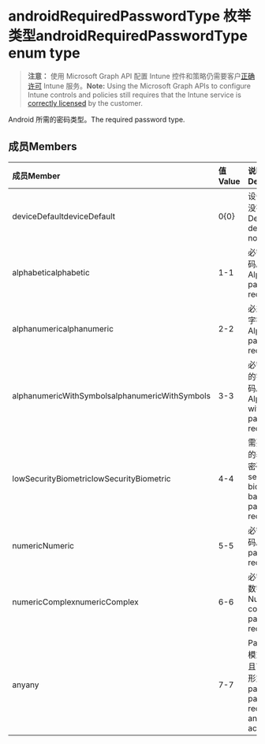 # <a name="androidrequiredpasswordtype-enum-type"></a><span data-ttu-id="c9e24-101">androidRequiredPasswordType 枚举类型</span><span class="sxs-lookup"><span data-stu-id="c9e24-101">androidRequiredPasswordType enum type</span></span>

> <span data-ttu-id="c9e24-102">**注意：** 使用 Microsoft Graph API 配置 Intune 控件和策略仍需要客户[正确许可](https://go.microsoft.com/fwlink/?linkid=839381) Intune 服务。</span><span class="sxs-lookup"><span data-stu-id="c9e24-102">**Note:** Using the Microsoft Graph APIs to configure Intune controls and policies still requires that the Intune service is [correctly licensed](https://go.microsoft.com/fwlink/?linkid=839381) by the customer.</span></span>

<span data-ttu-id="c9e24-103">Android 所需的密码类型。</span><span class="sxs-lookup"><span data-stu-id="c9e24-103">The required password type.</span></span>
## <a name="members"></a><span data-ttu-id="c9e24-104">成员</span><span class="sxs-lookup"><span data-stu-id="c9e24-104">Members</span></span>
|<span data-ttu-id="c9e24-105">成员</span><span class="sxs-lookup"><span data-stu-id="c9e24-105">Member</span></span>|<span data-ttu-id="c9e24-106">值</span><span class="sxs-lookup"><span data-stu-id="c9e24-106">Value</span></span>|<span data-ttu-id="c9e24-107">说明</span><span class="sxs-lookup"><span data-stu-id="c9e24-107">Description</span></span>|
|:---|:---|:---|
|<span data-ttu-id="c9e24-108">deviceDefault</span><span class="sxs-lookup"><span data-stu-id="c9e24-108">deviceDefault</span></span>|<span data-ttu-id="c9e24-109">0</span><span class="sxs-lookup"><span data-stu-id="c9e24-109">{0}</span></span>|<span data-ttu-id="c9e24-110">设备默认值，没有用途。</span><span class="sxs-lookup"><span data-stu-id="c9e24-110">Device default value, no intent.</span></span>|
|<span data-ttu-id="c9e24-111">alphabetic</span><span class="sxs-lookup"><span data-stu-id="c9e24-111">alphabetic</span></span>|<span data-ttu-id="c9e24-112">1</span><span class="sxs-lookup"><span data-stu-id="c9e24-112">-1</span></span>|<span data-ttu-id="c9e24-113">必需是字母密码。</span><span class="sxs-lookup"><span data-stu-id="c9e24-113">Alphabetic password required.</span></span>|
|<span data-ttu-id="c9e24-114">alphanumeric</span><span class="sxs-lookup"><span data-stu-id="c9e24-114">alphanumeric</span></span>|<span data-ttu-id="c9e24-115">2</span><span class="sxs-lookup"><span data-stu-id="c9e24-115">-2</span></span>|<span data-ttu-id="c9e24-116">必须是字母数字密码。</span><span class="sxs-lookup"><span data-stu-id="c9e24-116">Alphanumeric password required</span></span>|
|<span data-ttu-id="c9e24-117">alphanumericWithSymbols</span><span class="sxs-lookup"><span data-stu-id="c9e24-117">alphanumericWithSymbols</span></span>|<span data-ttu-id="c9e24-118">3</span><span class="sxs-lookup"><span data-stu-id="c9e24-118">-3</span></span>|<span data-ttu-id="c9e24-119">必需是带符号的字母数字密码。</span><span class="sxs-lookup"><span data-stu-id="c9e24-119">Alphanumeric with symbols password required.</span></span>|
|<span data-ttu-id="c9e24-120">lowSecurityBiometric</span><span class="sxs-lookup"><span data-stu-id="c9e24-120">lowSecurityBiometric</span></span>|<span data-ttu-id="c9e24-121">4</span><span class="sxs-lookup"><span data-stu-id="c9e24-121">-4</span></span>|<span data-ttu-id="c9e24-122"> 需要低安全性的基于生物的密码。</span><span class="sxs-lookup"><span data-stu-id="c9e24-122">Low security biometrics based password required.</span></span>|
|<span data-ttu-id="c9e24-123">numeric</span><span class="sxs-lookup"><span data-stu-id="c9e24-123">Numeric</span></span>|<span data-ttu-id="c9e24-124">5</span><span class="sxs-lookup"><span data-stu-id="c9e24-124">-5</span></span>|<span data-ttu-id="c9e24-125">必需数字密码。</span><span class="sxs-lookup"><span data-stu-id="c9e24-125">Numeric password required.</span></span>|
|<span data-ttu-id="c9e24-126">numericComplex</span><span class="sxs-lookup"><span data-stu-id="c9e24-126">numericComplex</span></span>|<span data-ttu-id="c9e24-127">6</span><span class="sxs-lookup"><span data-stu-id="c9e24-127">-6</span></span>|<span data-ttu-id="c9e24-128">必需是复杂的数字密码。</span><span class="sxs-lookup"><span data-stu-id="c9e24-128">Numeric complex password required.</span></span>|
|<span data-ttu-id="c9e24-129">any</span><span class="sxs-lookup"><span data-stu-id="c9e24-129">any</span></span>|<span data-ttu-id="c9e24-130">7</span><span class="sxs-lookup"><span data-stu-id="c9e24-130">-7</span></span>|<span data-ttu-id="c9e24-131">Password 或模式是必需的且可接受任何形式。</span><span class="sxs-lookup"><span data-stu-id="c9e24-131">A password or pattern is required, and any is acceptable.</span></span>|



